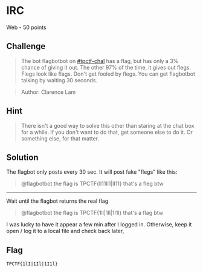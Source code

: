 # IRC
Web - 50 points

## Challenge 
> The bot flagbotbot on [#tpctf-chal](https://kiwiirc.com/client/irc.freenode.net/#tpctf-chal) has a flag, but has only a 3% chance of giving it out. The other 97% of the time, it gives out flegs. Flegs look like flags. Don't get fooled by flegs. You can get flagbotbot talking by waiting 30 seconds.

> Author: Clarence Lam

## Hint
> There isn't a good way to solve this other than staring at the chat box for a while. If you don't want to do that, get someone else to do it. Or something else, for that matter.


## Solution

The flagbot only posts every 30 sec. It will post fake "flegs" like this:

> @flagbotbot
the flag is TPCTF{ll11lI1|lI11} that's a fleg btw 

---

Wait until the flagbot returns the real flag

> @flagbotbot
the flag is TPCTF{1lI|1Il|1I1l} that's a flag btw 

I was lucky to have it appear a few min after I logged in. Otherwise, keep it open / log it to a local file and check back later,

## Flag
`TPCTF{1lI|1Il|1I1l}`